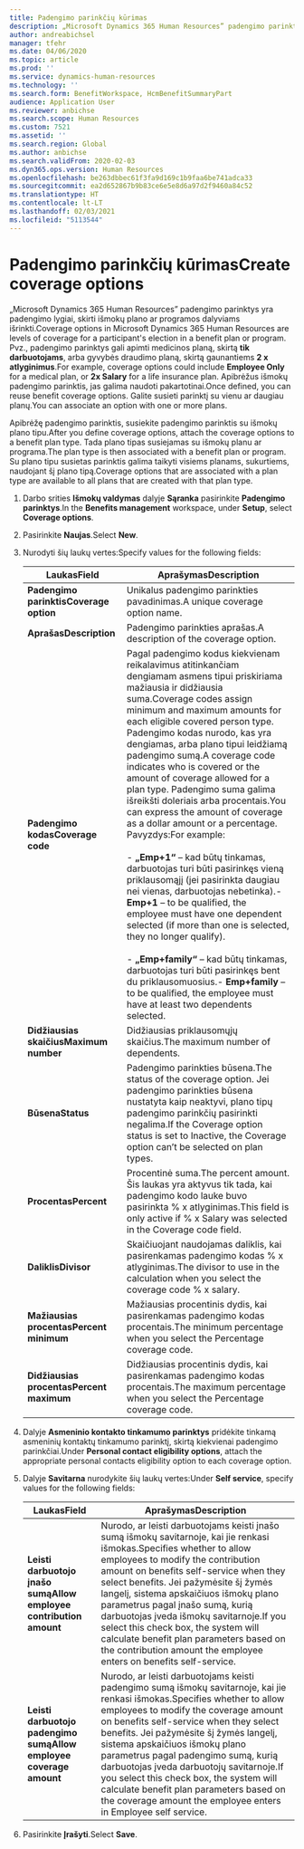 ```yaml
---
title: Padengimo parinkčių kūrimas
description: „Microsoft Dynamics 365 Human Resources” padengimo parinktys yra padengimo lygiai, skirti išmokų plano ar programos dalyviams išrinkti.
author: andreabichsel
manager: tfehr
ms.date: 04/06/2020
ms.topic: article
ms.prod: ''
ms.service: dynamics-human-resources
ms.technology: ''
ms.search.form: BenefitWorkspace, HcmBenefitSummaryPart
audience: Application User
ms.reviewer: anbichse
ms.search.scope: Human Resources
ms.custom: 7521
ms.assetid: ''
ms.search.region: Global
ms.author: anbichse
ms.search.validFrom: 2020-02-03
ms.dyn365.ops.version: Human Resources
ms.openlocfilehash: be263dbbec61f3fa9d169c1b9faa6be741adca33
ms.sourcegitcommit: ea2d652867b9b83ce6e5e8d6a97d2f9460a84c52
ms.translationtype: HT
ms.contentlocale: lt-LT
ms.lasthandoff: 02/03/2021
ms.locfileid: "5113544"
---
```

# <a name="create-coverage-options"></a><span data-ttu-id="5944a-103">Padengimo parinkčių kūrimas</span><span class="sxs-lookup"><span data-stu-id="5944a-103">Create coverage options</span></span>

<span data-ttu-id="5944a-104">„Microsoft Dynamics 365 Human Resources” padengimo parinktys yra padengimo lygiai, skirti išmokų plano ar programos dalyviams išrinkti.</span><span class="sxs-lookup"><span data-stu-id="5944a-104">Coverage options in Microsoft Dynamics 365 Human Resources are levels of coverage for a participant's election in a benefit plan or program.</span></span> <span data-ttu-id="5944a-105">Pvz., padengimo parinktys gali apimti medicinos planą, skirtą **tik darbuotojams**, arba gyvybės draudimo planą, skirtą gaunantiems **2 x atlyginimus**.</span><span class="sxs-lookup"><span data-stu-id="5944a-105">For example, coverage options could include **Employee Only** for a medical plan, or **2x Salary** for a life insurance plan.</span></span> <span data-ttu-id="5944a-106">Apibrėžus išmokų padengimo parinktis, jas galima naudoti pakartotinai.</span><span class="sxs-lookup"><span data-stu-id="5944a-106">Once defined, you can reuse benefit coverage options.</span></span> <span data-ttu-id="5944a-107">Galite susieti parinktį su vienu ar daugiau planų.</span><span class="sxs-lookup"><span data-stu-id="5944a-107">You can associate an option with one or more plans.</span></span>

<span data-ttu-id="5944a-108">Apibrėžę padengimo parinktis, susiekite padengimo parinktis su išmokų plano tipu.</span><span class="sxs-lookup"><span data-stu-id="5944a-108">After you define coverage options, attach the coverage options to a benefit plan type.</span></span> <span data-ttu-id="5944a-109">Tada plano tipas susiejamas su išmokų planu ar programa.</span><span class="sxs-lookup"><span data-stu-id="5944a-109">The plan type is then associated with a benefit plan or program.</span></span> <span data-ttu-id="5944a-110">Su plano tipu susietas parinktis galima taikyti visiems planams, sukurtiems, naudojant šį plano tipą.</span><span class="sxs-lookup"><span data-stu-id="5944a-110">Coverage options that are associated with a plan type are available to all plans that are created with that plan type.</span></span> 

1. <span data-ttu-id="5944a-111">Darbo srities **Išmokų valdymas** dalyje **Sąranka** pasirinkite **Padengimo parinktys**.</span><span class="sxs-lookup"><span data-stu-id="5944a-111">In the **Benefits management** workspace, under **Setup**, select **Coverage options**.</span></span>

2. <span data-ttu-id="5944a-112">Pasirinkite **Naujas**.</span><span class="sxs-lookup"><span data-stu-id="5944a-112">Select **New**.</span></span>

3. <span data-ttu-id="5944a-113">Nurodyti šių laukų vertes:</span><span class="sxs-lookup"><span data-stu-id="5944a-113">Specify values for the following fields:</span></span>

   | <span data-ttu-id="5944a-114">Laukas</span><span class="sxs-lookup"><span data-stu-id="5944a-114">Field</span></span> | <span data-ttu-id="5944a-115">Aprašymas</span><span class="sxs-lookup"><span data-stu-id="5944a-115">Description</span></span> |
   | --- | --- |
   | <span data-ttu-id="5944a-116">**Padengimo parinktis**</span><span class="sxs-lookup"><span data-stu-id="5944a-116">**Coverage option**</span></span> | <span data-ttu-id="5944a-117">Unikalus padengimo parinkties pavadinimas.</span><span class="sxs-lookup"><span data-stu-id="5944a-117">A unique coverage option name.</span></span> |
   | <span data-ttu-id="5944a-118">**Aprašas**</span><span class="sxs-lookup"><span data-stu-id="5944a-118">**Description**</span></span> | <span data-ttu-id="5944a-119">Padengimo parinkties aprašas.</span><span class="sxs-lookup"><span data-stu-id="5944a-119">A description of the coverage option.</span></span> |
   | <span data-ttu-id="5944a-120">**Padengimo kodas**</span><span class="sxs-lookup"><span data-stu-id="5944a-120">**Coverage code**</span></span> | <span data-ttu-id="5944a-121">Pagal padengimo kodus kiekvienam reikalavimus atitinkančiam dengiamam asmens tipui priskiriama mažiausia ir didžiausia suma.</span><span class="sxs-lookup"><span data-stu-id="5944a-121">Coverage codes assign minimum and maximum amounts for each eligible covered person type.</span></span> <span data-ttu-id="5944a-122">Padengimo kodas nurodo, kas yra dengiamas, arba plano tipui leidžiamą padengimo sumą.</span><span class="sxs-lookup"><span data-stu-id="5944a-122">A coverage code indicates who is covered or the amount of coverage allowed for a plan type.</span></span> <span data-ttu-id="5944a-123">Padengimo suma galima išreikšti doleriais arba procentais.</span><span class="sxs-lookup"><span data-stu-id="5944a-123">You can express the amount of coverage as a dollar amount or a percentage.</span></span> <span data-ttu-id="5944a-124">Pavyzdys:</span><span class="sxs-lookup"><span data-stu-id="5944a-124">For example:</span></span></br></br><span data-ttu-id="5944a-125">- **„Emp+1“** – kad būtų tinkamas, darbuotojas turi būti pasirinkęs vieną priklausomąjį (jei pasirinkta daugiau nei vienas, darbuotojas nebetinka).</span><span class="sxs-lookup"><span data-stu-id="5944a-125">- **Emp+1** – to be qualified, the employee must have one dependent selected (if more than one is selected, they no longer qualify).</span></span></br></br><span data-ttu-id="5944a-126">- **„Emp+family“** – kad būtų tinkamas, darbuotojas turi būti pasirinkęs bent du priklausomuosius.</span><span class="sxs-lookup"><span data-stu-id="5944a-126">- **Emp+family** – to be qualified, the employee must have at least two dependents selected.</span></span> |
   | <span data-ttu-id="5944a-127">**Didžiausias skaičius**</span><span class="sxs-lookup"><span data-stu-id="5944a-127">**Maximum number**</span></span> | <span data-ttu-id="5944a-128">Didžiausias priklausomųjų skaičius.</span><span class="sxs-lookup"><span data-stu-id="5944a-128">The maximum number of dependents.</span></span> |
   | <span data-ttu-id="5944a-129">**Būsena**</span><span class="sxs-lookup"><span data-stu-id="5944a-129">**Status**</span></span> | <span data-ttu-id="5944a-130">Padengimo parinkties būsena.</span><span class="sxs-lookup"><span data-stu-id="5944a-130">The status of the coverage option.</span></span> <span data-ttu-id="5944a-131">Jei padengimo parinkties būsena nustatyta kaip neaktyvi, plano tipų padengimo parinkčių pasirinkti negalima.</span><span class="sxs-lookup"><span data-stu-id="5944a-131">If the Coverage option status is set to Inactive, the Coverage option can’t be selected on plan types.</span></span> |
   | <span data-ttu-id="5944a-132">**Procentas**</span><span class="sxs-lookup"><span data-stu-id="5944a-132">**Percent**</span></span> | <span data-ttu-id="5944a-133">Procentinė suma.</span><span class="sxs-lookup"><span data-stu-id="5944a-133">The percent amount.</span></span> <span data-ttu-id="5944a-134">Šis laukas yra aktyvus tik tada, kai padengimo kodo lauke buvo pasirinkta % x atlyginimas.</span><span class="sxs-lookup"><span data-stu-id="5944a-134">This field is only active if % x Salary was selected in the Coverage code field.</span></span> |
   | <span data-ttu-id="5944a-135">**Daliklis**</span><span class="sxs-lookup"><span data-stu-id="5944a-135">**Divisor**</span></span> | <span data-ttu-id="5944a-136">Skaičiuojant naudojamas daliklis, kai pasirenkamas padengimo kodas % x atlyginimas.</span><span class="sxs-lookup"><span data-stu-id="5944a-136">The divisor to use in the calculation when you select the coverage code % x salary.</span></span> |
   | <span data-ttu-id="5944a-137">**Mažiausias procentas**</span><span class="sxs-lookup"><span data-stu-id="5944a-137">**Percent minimum**</span></span> | <span data-ttu-id="5944a-138">Mažiausias procentinis dydis, kai pasirenkamas padengimo kodas procentais.</span><span class="sxs-lookup"><span data-stu-id="5944a-138">The minimum percentage when you select the Percentage coverage code.</span></span> |
   | <span data-ttu-id="5944a-139">**Didžiausias procentas**</span><span class="sxs-lookup"><span data-stu-id="5944a-139">**Percent maximum**</span></span> | <span data-ttu-id="5944a-140">Didžiausias procentinis dydis, kai pasirenkamas padengimo kodas procentais.</span><span class="sxs-lookup"><span data-stu-id="5944a-140">The maximum percentage when you select the Percentage coverage code.</span></span> |

4. <span data-ttu-id="5944a-141">Dalyje **Asmeninio kontakto tinkamumo parinktys** pridėkite tinkamą asmeninių kontaktų tinkamumo parinktį, skirtą kiekvienai padengimo parinkčiai.</span><span class="sxs-lookup"><span data-stu-id="5944a-141">Under **Personal contact eligibility options**, attach the appropriate personal contacts eligibility option to each coverage option.</span></span>

5. <span data-ttu-id="5944a-142">Dalyje **Savitarna** nurodykite šių laukų vertes:</span><span class="sxs-lookup"><span data-stu-id="5944a-142">Under **Self service**, specify values for the following fields:</span></span>

   | <span data-ttu-id="5944a-143">Laukas</span><span class="sxs-lookup"><span data-stu-id="5944a-143">Field</span></span> | <span data-ttu-id="5944a-144">Aprašymas</span><span class="sxs-lookup"><span data-stu-id="5944a-144">Description</span></span> |
   | --- | --- |
   | <span data-ttu-id="5944a-145">**Leisti darbuotojo įnašo sumą**</span><span class="sxs-lookup"><span data-stu-id="5944a-145">**Allow employee contribution amount**</span></span> | <span data-ttu-id="5944a-146">Nurodo, ar leisti darbuotojams keisti įnašo sumą išmokų savitarnoje, kai jie renkasi išmokas.</span><span class="sxs-lookup"><span data-stu-id="5944a-146">Specifies whether to allow employees to modify the contribution amount on benefits self-service when they select benefits.</span></span> <span data-ttu-id="5944a-147">Jei pažymėsite šį žymės langelį, sistema apskaičiuos išmokų plano parametrus pagal įnašo sumą, kurią darbuotojas įveda išmokų savitarnoje.</span><span class="sxs-lookup"><span data-stu-id="5944a-147">If you select this check box, the system will calculate benefit plan parameters based on the contribution amount the employee enters on benefits self-service.</span></span> |
   | <span data-ttu-id="5944a-148">**Leisti darbuotojo padengimo sumą**</span><span class="sxs-lookup"><span data-stu-id="5944a-148">**Allow employee coverage amount**</span></span> | <span data-ttu-id="5944a-149">Nurodo, ar leisti darbuotojams keisti padengimo sumą išmokų savitarnoje, kai jie renkasi išmokas.</span><span class="sxs-lookup"><span data-stu-id="5944a-149">Specifies whether to allow employees to modify the coverage amount on benefits self-service when they select benefits.</span></span> <span data-ttu-id="5944a-150">Jei pažymėsite šį žymės langelį, sistema apskaičiuos išmokų plano parametrus pagal padengimo sumą, kurią darbuotojas įveda darbuotojų savitarnoje.</span><span class="sxs-lookup"><span data-stu-id="5944a-150">If you select this check box, the system will calculate benefit plan parameters based on the coverage amount the employee enters in Employee self service.</span></span> |

6. <span data-ttu-id="5944a-151">Pasirinkite **Įrašyti**.</span><span class="sxs-lookup"><span data-stu-id="5944a-151">Select **Save**.</span></span> 
